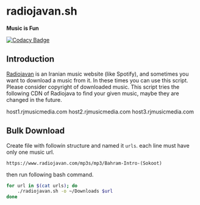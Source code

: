# radiojavan.sh
**Music is Fun**

[![Codacy Badge](https://api.codacy.com/project/badge/Grade/63c110382c8941c99539da3c103a7185)](https://www.codacy.com/app/1995parham/radiojavan.sh?utm_source=github.com&amp;utm_medium=referral&amp;utm_content=1995parham/radiojavan.sh&amp;utm_campaign=Badge_Grade)

## Introduction
[Radiojavan](https://www.radiojavan.com/) is an Iranian music website (like Spotify), and sometimes you want
to download a music from it. In these times you can use this script. Please consider copyright of downloaded music.
This script tries the following CDN of Radiojava to find your given music, maybe they are changed in the future.

host1.rjmusicmedia.com
host2.rjmusicmedia.com
host3.rjmusicmedia.com

## Bulk Download
Create file with followin structure and named it `urls`. each line must have only one music url.

```
https://www.radiojavan.com/mp3s/mp3/Bahram-Intro-(Sokoot)
```

then run following bash command.

```bash
for url in $(cat urls); do
    ./radiojavan.sh -o ~/Downloads $url
done
```
